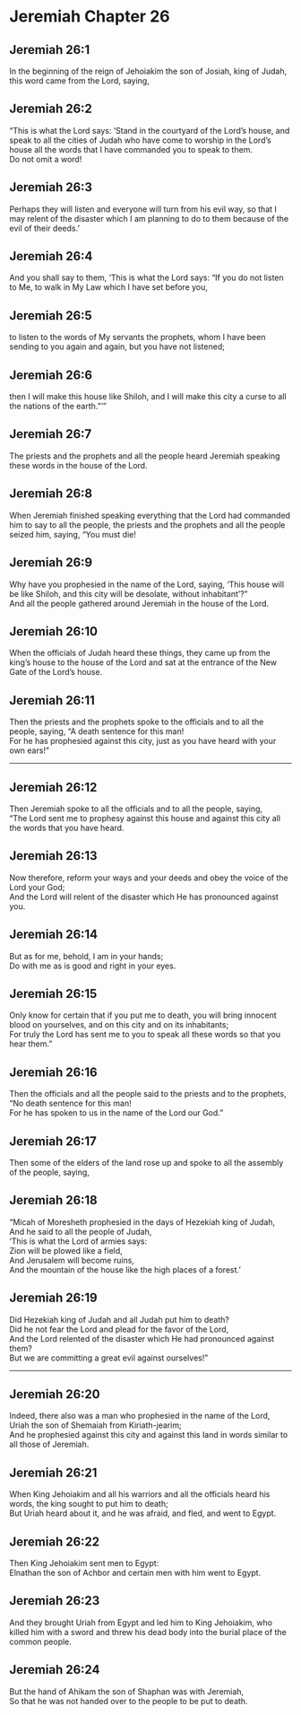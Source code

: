# Jeremiah Chapter 26

## Jeremiah 26:1  
In the beginning of the reign of Jehoiakim the son of Josiah, king of Judah, this word came from the Lord, saying,

## Jeremiah 26:2  
“This is what the Lord says: ‘Stand in the courtyard of the Lord’s house, and speak to all the cities of Judah who have come to worship in the Lord’s house all the words that I have commanded you to speak to them.  
Do not omit a word!

## Jeremiah 26:3  
Perhaps they will listen and everyone will turn from his evil way, so that I may relent of the disaster which I am planning to do to them because of the evil of their deeds.’

## Jeremiah 26:4  
And you shall say to them, ‘This is what the Lord says: “If you do not listen to Me, to walk in My Law which I have set before you,

## Jeremiah 26:5  
to listen to the words of My servants the prophets, whom I have been sending to you again and again, but you have not listened;

## Jeremiah 26:6  
then I will make this house like Shiloh, and I will make this city a curse to all the nations of the earth.”’”

## Jeremiah 26:7  
The priests and the prophets and all the people heard Jeremiah speaking these words in the house of the Lord.

## Jeremiah 26:8  
When Jeremiah finished speaking everything that the Lord had commanded him to say to all the people, the priests and the prophets and all the people seized him, saying, “You must die!

## Jeremiah 26:9  
Why have you prophesied in the name of the Lord, saying, ‘This house will be like Shiloh, and this city will be desolate, without inhabitant’?”  
And all the people gathered around Jeremiah in the house of the Lord.

## Jeremiah 26:10  
When the officials of Judah heard these things, they came up from the king’s house to the house of the Lord and sat at the entrance of the New Gate of the Lord’s house.

## Jeremiah 26:11  
Then the priests and the prophets spoke to the officials and to all the people, saying, “A death sentence for this man!  
For he has prophesied against this city, just as you have heard with your own ears!”

---

## Jeremiah 26:12  
Then Jeremiah spoke to all the officials and to all the people, saying,  
“The Lord sent me to prophesy against this house and against this city all the words that you have heard.

## Jeremiah 26:13  
Now therefore, reform your ways and your deeds and obey the voice of the Lord your God;  
And the Lord will relent of the disaster which He has pronounced against you.

## Jeremiah 26:14  
But as for me, behold, I am in your hands;  
Do with me as is good and right in your eyes.

## Jeremiah 26:15  
Only know for certain that if you put me to death, you will bring innocent blood on yourselves, and on this city and on its inhabitants;  
For truly the Lord has sent me to you to speak all these words so that you hear them.”

## Jeremiah 26:16  
Then the officials and all the people said to the priests and to the prophets,  
“No death sentence for this man!  
For he has spoken to us in the name of the Lord our God.”

## Jeremiah 26:17  
Then some of the elders of the land rose up and spoke to all the assembly of the people, saying,

## Jeremiah 26:18  
“Micah of Moresheth prophesied in the days of Hezekiah king of Judah,  
And he said to all the people of Judah,  
‘This is what the Lord of armies says:  
Zion will be plowed like a field,  
And Jerusalem will become ruins,  
And the mountain of the house like the high places of a forest.’

## Jeremiah 26:19  
Did Hezekiah king of Judah and all Judah put him to death?  
Did he not fear the Lord and plead for the favor of the Lord,  
And the Lord relented of the disaster which He had pronounced against them?  
But we are committing a great evil against ourselves!”

---

## Jeremiah 26:20  
Indeed, there also was a man who prophesied in the name of the Lord, Uriah the son of Shemaiah from Kiriath-jearim;  
And he prophesied against this city and against this land in words similar to all those of Jeremiah.

## Jeremiah 26:21  
When King Jehoiakim and all his warriors and all the officials heard his words, the king sought to put him to death;  
But Uriah heard about it, and he was afraid, and fled, and went to Egypt.

## Jeremiah 26:22  
Then King Jehoiakim sent men to Egypt:  
Elnathan the son of Achbor and certain men with him went to Egypt.

## Jeremiah 26:23  
And they brought Uriah from Egypt and led him to King Jehoiakim, who killed him with a sword and threw his dead body into the burial place of the common people.

## Jeremiah 26:24  
But the hand of Ahikam the son of Shaphan was with Jeremiah,  
So that he was not handed over to the people to be put to death.
